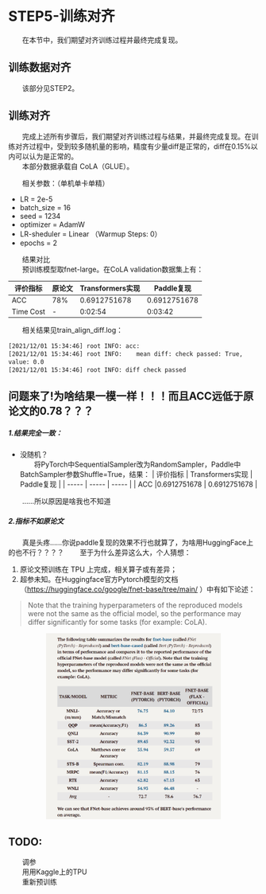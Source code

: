 # STEP5-训练对齐
&emsp;&emsp;在本节中，我们期望对齐训练过程并最终完成复现。  
## 训练数据对齐
&emsp;&emsp;该部分见STEP2。

## 训练对齐
&emsp;&emsp;完成上述所有步骤后，我们期望对齐训练过程与结果，并最终完成复现。在训练对齐过程中，受到较多随机量的影响，精度有少量diff是正常的，diff在0.15%以内可以认为是正常的。  
&emsp;&emsp;本部分数据承载自 CoLA（GLUE）。

&emsp;&emsp;相关参数：（单机单卡单精）
* LR = 2e-5
* batch_size = 16
* seed = 1234
* optimizer = AdamW
* LR-sheduler = Linear （Warmup Steps: 0）
* epochs = 2

&emsp;&emsp;结果对比  
&emsp;&emsp;预训练模型取fnet-large。在CoLA validation数据集上有：

|  评价指标 | 原论文 | Transformers实现 | Paddle复现 |
| ----- | ----- | ----- | ----- |
| ACC | 78% |0.6912751678 | 0.6912751678 |
| Time Cost | - |0:02:54 | 0:03:42 |

&emsp;&emsp;相关结果见train_align_diff.log：
```
[2021/12/01 15:34:46] root INFO: acc: 
[2021/12/01 15:34:46] root INFO: 	mean diff: check passed: True, value: 0.0
[2021/12/01 15:34:46] root INFO: diff check passed
```
## 问题来了!为啥结果一模一样！！！而且ACC远低于原论文的0.78？？？
##### 1.结果完全一致：  
* 没随机？  
&emsp;&emsp;将PyTorch中SequentialSampler改为RandomSampler，Paddle中BatchSampler参数Shuffle=True，结果：
|  评价指标 | Transformers实现 | Paddle复现 |
| ----- | ----- | ----- |
| ACC |0.6912751678 | 0.6912751678 |

&emsp;&emsp;……所以原因是啥我也不知道

##### 2.指标不如原论文
&emsp;&emsp;真是头疼……你说paddle复现的效果不行也就算了，为啥用HuggingFace上的也不行？？？？
&emsp;&emsp;至于为什么差异这么大，个人猜想：

1. 原论文预训练在 TPU 上完成，相关算子或有差异；  
2. 超参未知。在Huggingface官方Pytorch模型的文档（https://huggingface.co/google/fnet-base/tree/main/ ）中有如下论述：
> Note that the training hyperparameters of the reproduced models were not the same as the official model, so the performance may differ significantly for some tasks (for example: CoLA). 

<center><img src="https://github.com/HJHGJGHHG/Paddle-FNet/blob/main/img/1.png"  style="zoom:30%;" width="70%"/></center>


## TODO:
&emsp;&emsp;调参  
&emsp;&emsp;用用Kaggle上的TPU  
&emsp;&emsp;重新预训练  
